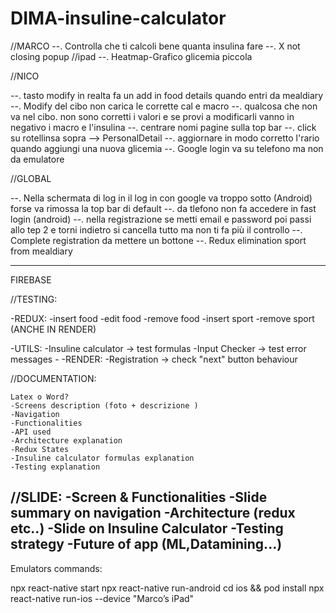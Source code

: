 # DIMA-insuline-calculator

//MARCO
--. Controlla che ti calcoli bene quanta insulina fare
--. X not closing popup
//ipad
--. Heatmap-Grafico glicemia piccola

//NICO

--. tasto modify in realta fa un add in food details quando entri da mealdiary
--. Modify del cibo non carica le corrette cal e macro
--. qualcosa che non va nel cibo. non sono corretti i valori e se provi a modificarli vanno in negativo i macro e l'insulina
--. centrare nomi pagine sulla top bar
--. click su rotellinsa sopra --> PersonalDetail
--. aggiornare in modo corretto l'rario quando aggiungi una nuova glicemia
--. Google login va su telefono ma non da emulatore

//GLOBAL

--. Nella schermata di log in il log in con google va troppo sotto (Android) forse va rimossa la top bar di default 
--. da tlefono non fa accedere in fast login (android)
--. nella registrazione se metti email e password poi passi allo tep 2 e torni indietro si cancella tutto ma non ti fa più il controllo
--. Complete registration da mettere un bottone 
--. Redux elimination sport from mealdiary


----
FIREBASE

//TESTING:

-REDUX:
    -insert food
    -edit food
    -remove food
    -insert sport
    -remove sport
    (ANCHE IN RENDER)

-UTILS:
    -Insuline calculator -> test formulas
    -Input Checker -> test error messages
    -
-RENDER:
    -Registration -> check "next" button behaviour

//DOCUMENTATION:

    Latex o Word?
    -Screens description (foto + descrizione )
    -Navigation
    -Functionalities
    -API used
    -Architecture explanation
    -Redux States
    -Insuline calculator formulas explanation
    -Testing explanation

//SLIDE:
    -Screen & Functionalities
    -Slide summary on navigation
    -Architecture (redux etc..)
    -Slide on Insuline Calculator
    -Testing strategy
    -Future of app (ML,Datamining...)
----------------------
Emulators commands:

npx react-native start
npx react-native run-android
cd ios && pod install
npx react-native run-ios --device "Marco’s iPad"


